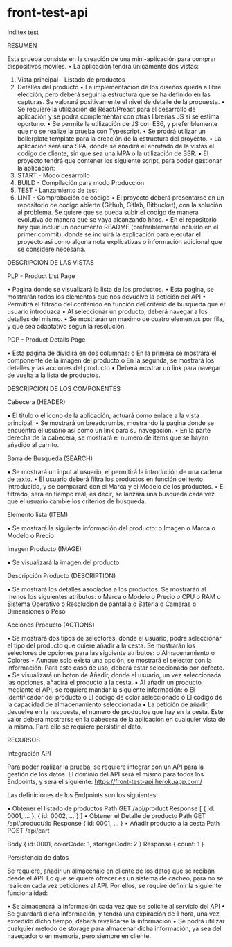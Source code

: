 # front-test-api
Inditex test


RESUMEN

Esta prueba consiste en la creación de una mini-aplicación para comprar dispositivos moviles.
• La aplicación tendrá únicamente dos vistas:
1. Vista principal - Listado de productos
2. Detalles del producto
• La implementación de los diseños queda a libre elección, pero deberá seguir la
estructura que se ha definido en las capturas. Se valorará positivamente el nivel de
detalle de la propuesta.
• Se requiere la utilización de React/Preact para el desarrollo de aplicación y se podra
complementar con otras librerias JS si se estima oportuno.
• Se permite la utilización de JS con ES6, y preferiblemente que no se realize la prueba
con Typescript.
• Se prodrá utilizar un boilerplate template para la creación de la estructura del proyecto.
• La aplicación será una SPA, donde se añadirá el enrutado de la vistas el codigo de
cliente, sin que sea una MPA o la utilización de SSR.
• El proyecto tendrá que contener los siguiente script, para poder gestionar la aplicación:
1. START - Modo desarrollo
2. BUILD - Compilación para modo Producción
3. TEST - Lanzamiento de test
4. LINT - Comprobación de código
• El proyecto deberá presentarse en un repositorio de codigo abierto (Github, Gitlab,
Bitbucket), con la solución al problema. Se quiere que se pueda subir el codigo de
manera evolutiva de manera que se vaya alcanzando hitos.
• En el repositorio hay que incluir un documento README (preferiblemente incluirlo en el
primer commit), donde se incluirá la explicación para ejecutar el proyecto asi como
alguna nota explicativas o información adicional que se consideré necesaria.

DESCRIPCION DE LAS VISTAS

PLP - Product List Page

• Pagina donde se visualizará la lista de los productos.
• Esta pagina, se mostrarán todos los elementos que nos devuelve la petición del API
• Permitirá el filtrado del contenido en función del criterio de busqueda que el usuario
introduzca
• Al seleccionar un producto, deberá navegar a los detalles del mismo.
• Se mostrarán un maximo de cuatro elementos por fila, y que sea adaptativo segun la
resolución.

PDP - Product Details Page

• Esta pagina de dividirá en dos columnas:
o En la primera se mostrará el componente de la imagen del producto
o En la segunda, se mostrará los detalles y las acciones del producto
• Deberá mostrar un link para navegar de vuelta a la lista de productos.

DESCRIPCION DE LOS COMPONENTES

Cabecera (HEADER)

• El titulo o el icono de la aplicación, actuará como enlace a la vista principal.
• Se mostrará un breadcrumbs, mostrando la pagina donde se encuentra el usuario asi
como un link para su navegación.
• En la parte derecha de la cabecerá, se mostrará el numero de items que se hayan
añadido al carrito.

Barra de Busqueda (SEARCH)

• Se mostrará un input al usuario, el permitirá la introdución de una cadena de texto.
• El usuario deberá filtra los productos en función del texto introducido, y se comparará
con el Marca y el Modelo de los productos.
• El filtrado, será en tiempo real, es decir, se lanzará una busqueda cada vez que el
usuario cambie los criterios de busqueda.

Elemento lista (ITEM)

• Se mostrará la siguiente información del producto:
o Imagen
o Marca
o Modelo
o Precio

Imagen Producto (IMAGE)

• Se visualizará la imagen del producto

Descripción Producto (DESCRIPTION)

• Se mostrará los detalles asociados a los productos. Se mostrarán al menos los siguientes
atributos:
o Marca
o Modelo
o Precio
o CPU
o RAM
o Sistema Operativo
o Resolucion de pantalla
o Bateria
o Camaras
o Dimensiones
o Peso

Acciones Producto (ACTIONS)

• Se mostrará dos tipos de selectores, donde el usuario, podra seleccionar el tipo del
producto que quiere añadir a la cesta. Se mostrarán los selectores de opciones para las
siguiente atributos:
o Almacenamiento
o Colores
• Aunque solo exista una opción, se mostrará el selector con la información. Para este
caso de uso, deberá estar seleccionado por defecto.
• Se visualizará un boton de Añadir, donde el usuario, un vez seleccionada las opciones,
añadirá el producto a la cesta.
• Al añadir un producto mediante el API, se requiere mandar la siguiente información:
o El identificador del producto
o El codigo de color seleccionado
o El codigo de la capacidad de almacenamiento seleccionada
• La petición de añadir, devuelve en la respuesta, el numero de productos que hay en la
cesta. Este valor deberá mostrarse en la cabecera de la aplicación en cualquier vista
de la misma. Para ello se requiere persistir el dato.

RECURSOS

Integración API

Para poder realizar la prueba, se requiere integrar con un API para la gestión de los datos.
El dominio del API será el mismo para todos los Endpoints, y será el siguiente:
https://front-test-api.herokuapp.com/

Las definiciones de los Endpoints son los siguientes:

• Obtener el listado de productos
Path
GET /api/product
Response
[
{
id: 0001,
...
},
{
id: 0002,
...
}
]
• Obtener el Detalle de producto
Path
GET /api/product/:id
Response
{
id: 0001,
...
}
• Añadir producto a la cesta
Path
POST /api/cart

Body
{
id: 0001,
colorCode: 1,
storageCode: 2
}
Response
{
count: 1
}


Persistencia de datos

Se requiere, añadir un almacenaje en cliente de los datos que se reciban desde el API. Lo que
se quiere ofrecer es un sistema de cacheo, para no se realicen cada vez peticiones al API. Por
ellos, se require definir la siguiente funcionalidad:

• Se almacenará la información cada vez que se solicite al servicio del API
• Se guardará dicha información, y tendrá una expiración de 1 hora, una vez excedido
dicho tiempo, deberá revalidarse la información
• Se podrá utilizar cualquier metodo de storage para almacenar dicha información, ya
sea del navegador o en memoria, pero siempre en cliente.
